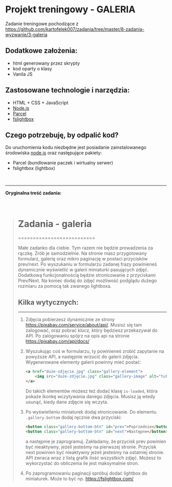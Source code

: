 # Projekt treningowy - GALERIA  

Zadanie treningowe pochodzące z <https://github.com/kartofelek007/zadania/tree/master/8-zadania-wyzwanie/3-galeria>  

## Dodatkowe założenia:

- html generowany przez skrypty
- kod oparty o klasy
- Vanila JS

## Zastosowane technologie i narzędzia:

- HTML + CSS + JavaScript
- [Node.js](<https://nodejs.org/>)
- [Parcel](<https://parceljs.org/>)
- [fslightbox](<https://fslightbox.com/>)

## Czego potrzebuję, by odpalić kod?

Do uruchomienia kodu niezbędne jest posiadanie zainstalowanego środowiska [node.js](https://nodejs.org/en/) oraz następujące pakiety:

- Parcel (bundlowanie paczek i wirtualny serwer)  
- fslightbox (lightbox)  

<br>

-----------------------------  

**Oryginalna treść zadania:**  

<br>

> # Zadania - galeria
> ==========================
> 
> 
> Małe zadanko dla ciebie. Tym razem nie będzie prowadzenia za rączkę. Zrób je samodzielnie.
> Na stronie masz przygotowany formularz, galerię oraz mikro paginację w postaci przycisków prev/next.
> Po wyszukaniu w formularzu zadanej frazy powinieneś dynamicznie wyświetlić w galerii miniaturki pasujących zdjęć.
> Dodatkową funkcjonalnością będzie stronicowanie z przyciskami Prev/Next.
> Na koniec dodaj do zdjęć możliwość podglądu dużego rozmiaru za pomocą tak zwanego lightboxa.
> 
> 
> ## Kilka wytycznych:
> --------------------------
> 1. Zdjęcia pobierzesz dynamicznie ze strony https://pixabay.com/service/about/api/. Musisz się tam zalogować, oraz pobrać klucz, który będziesz przekazywał do API. Po zalogowaniu spójrz na opis api na stronie https://pixabay.com/api/docs/
> 
> 2. Wyszukując coś w formularzu, ty powinieneś zrobić zapytanie na powyższe API, a następnie wrzucić do galerii zdjęcia. Wygenerowane elementy galerii powinny mieć postać:
>     ```html
>     <a href="duże-zdjęcie.jpg" class="gallery-element">
>         <img src="duże-zdjęcie.jpg" class="gallery-image" alt="tutaj-cokolwiek-ze-zwracanych-danych">
>     </a>
>     ```
>     Do takich elementów możesz też dodać klasę `is-loaded`, która pokaże ikonkę wczytywania danego zdjęcia. Musisz ją wtedy usunąć, kiedy dane zdjęcie się wczyta.
> 
> 3. Po wyświetleniu miniaturek dodaj stronicowanie. Do elementu `.gallery-bottom` dodaj ręcznie dwa przyciski:
>     ```html
>     <button class="gallery-bottom-btn" id="prev">Poprzednie</button>
>     <button class="gallery-bottom-btn" id="next">Następne</button>
>     ```
>     a następnie je zaprogramuj. Zakładamy, że przycisk prev powinien być nieaktywny, jeżeli jesteśmy na pierwszej stronie. Przycisk next powinien być nieaktywny jeżeli jesteśmy na ostatniej stronie. API zwraca wraz z listą grafik ilość wszystkich zdjęć. Możesz to wykorzystać do obliczenia ile jest maksymalnie stron.
> 
> 4. Po zaprogramowaniu paginacji spróbuj dodać lightbox do miniaturek. Może to być np. https://fslightbox.com/